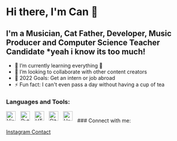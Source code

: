 # Hi there, I'm Can  👋 


## I'm a Musician, Cat Father, Developer, Music Producer and Computer Science Teacher Candidate *yeah i know its too much!

- 🌱 I’m currently learning everything 🤣
- 👯 I’m looking to collaborate with other content creators
- 🥅 2022 Goals: Get an intern or job abroad
- ⚡ Fun fact: I can't even pass a day without having a cup of tea


### Languages and Tools:

<img align="left" alt="Visual Studio Code" width="26px" src="https://cdn.jsdelivr.net/gh/devicons/devicon/icons/vscode/vscode-original.svg" style="padding-right:10px;" />
<img align="left" alt="Python" width="26px" src="https://cdn.jsdelivr.net/gh/devicons/devicon/icons/python/python-original.svg" style="padding-right:10px;" />
<img align="left" alt="HTML5" width="26px" src="https://cdn.jsdelivr.net/gh/devicons/devicon/icons/html5/html5-original.svg" style="padding-right:10px;" />
<img align="left" alt="GitHub" width="26px" src="https://user-images.githubusercontent.com/3369400/139447912-e0f43f33-6d9f-45f8-be46-2df5bbc91289.png" style="padding-right:10px;" />
<img align="left" alt="Unity" width="26px" src="https://cdn.jsdelivr.net/gh/devicons/devicon/icons/unity/unity-original.svg" style="padding-right:10px;" />

<br />
### Connect with me:

[Instagram Contact](https://www.instagram.com/can.akcali)

<br />
<br />

